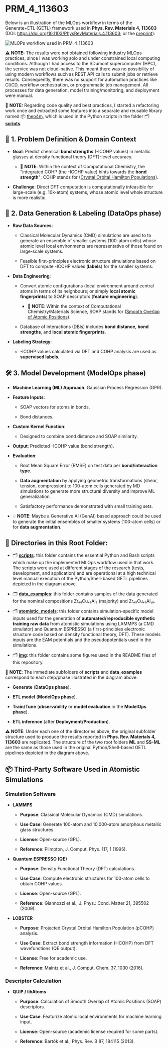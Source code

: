 # PRM_4_113603

Below is an illustration of the MLOps workflow in terms of the Generate+ETL (GETL) framework used in **Phys. Rev. Materials 4, 113603** (DOI: https://doi.org/10.1103/PhysRevMaterials.4.113603; or the [preprint](https://www.researchgate.net/publication/345634787_Chemical_bonding_in_metallic_glasses_from_machine_learning_and_crystal_orbital_Hamilton_population)):

![MLOPs workflow used in PRM_4_113603](img/PRM_4_113603_MLOps.drawio.png)

⚠️ **NOTE:** The results were not obtained following industry MLOps practices, since I was working solo and under constrained local computing conditions. Although I had access to the SDumont supercomputer (HPC), the service was not cloud-native. This meant there was no possibility of using modern workflows such as REST API calls to submit jobs or retrieve results. Consequently, there was no support for automation practices like CI/CD, workflow orchestration, or programmatic job management. All processes for data generation, model training/monitoring, and deployment were manual.

📝 **NOTE:** Regarding code quality and best practices, I started a refactoring work once and extracted some features into a separate and reusable library named 📦 [theo4m](https://github.com/aryrfjr/theo4m), which is used in the Python scripts in the folder 🗂️ [**scripts**](https://github.com/aryrfjr/PRM_4_113603/tree/main/scripts).

## 🧪 1. Problem Definition & Domain Context

- **Goal**: Predict chemical **bond strengths** (-ICOHP values) in metallic glasses at density functional theory (DFT)-level accuracy.

  - 📝 **NOTE**: Within the context of Computational Chemistry, the "integrated COHP (the -ICOHP value) hints towards the **bond strength**"; COHP stands for ([Crystal Orbital Hamilton Populations](https://schmeling.ac.rwth-aachen.de/cohp/index.php?menuID=1)).

- **Challenge**: Direct DFT computation is computationally infeasible for large-scale (e.g. 10k-atom) systems, whose atomic level whole structure is more realistic.

## 🧩 2. Data Generation & Labeling (DataOps phase)

- **Raw Data Sources**:

  - Classical Molecular Dynamics (CMD) simulations are used to to generate an ensemble of smaller systems (100-atom cells) whose atomic level local environments are representative of those found on large-scale systems.

  - Feasible first-principles electronic structure simulations based on DFT to compute -ICOHP values (**labels**) for the smaller systems.

- **Data Engineering**:

  - Convert atomic configurations (local environment around central atoms in terms of its neighbours; or simply **local atomic fingerprints**) to SOAP descriptors (**feature engineering**).
 
    - 📝 **NOTE**: Within the context of Computational Chemistry/Materials Science, SOAP stands for ([Smooth Overlap of Atomic Positions](https://doi.org/10.1103/PhysRevB.87.184115)).

  - Database of interactions (DBIs) includes **bond distance**, **bond strengths**, and **local atomic fingerprints**.
  
- **Labeling Strategy**:

  - -ICOHP values calculated via DFT and COHP analysis are used as **supervised labels**.

## 🛠️ 3. Model Development (ModelOps phase)

- **Machine Learning (ML) Approach**: Gaussian Process Regression (GPR).

- **Feature Inputs**:

  - SOAP vectors for atoms in bonds.

  - Bond distances.

- **Custom Kernel Function**:

  - Designed to combine bond distance and SOAP similarity.

- **Output**: Predicted -ICOHP value (bond strength).

- **Evaluation**:

  - Root Mean Square Error (RMSE) on test data per **bond/interaction type**.
 
  - **Data augmentation** by applying geometric transformations (shear, tension, compression) to 100-atom cells generated by MD simulations to generate more structural diversity and improve ML generalization.

  - Satisfactory performance demonstrated with small training sets.

- 💡 **NOTE**: Maybe a Generative AI (GenAI) based approach could be used to generate the initial ensembles of smaller systems (100-atom cells) or for **data augmentation**.

## 📌 Directories in this Root Folder:

- 🗂️ [**scripts**](https://github.com/aryrfjr/PRM_4_113603/tree/main/scripts): this folder contains the essential Python and Bash scripts which make up the implemented MLOps workflow used in that work. The scripts were used at different stages of the research (tests, development, and application) and are operational at a high technical level manual execution of the Python/Shell-based GETL pipelines depicted in the diagram above.

- 🗂️ [**data_examples**](https://github.com/aryrfjr/PRM_4_113603/tree/main/data_examples): this folder contains samples of the data generated for the nominal compositions Zr₄₉Cu₄₉Al₂ (majority) and Zr₄₅Cu₄₅Al₁₀.

- 🗂️ [**atomistic_models**](https://github.com/aryrfjr/PRM_4_113603/tree/main/atomistic_models): this folder contains simulation-specific model inputs used for the generation of **automated/reproducible synthetic training raw data** from atomistic simulations using LAMMPS (a CMD simulator) and Quantum ESPRESSO (a first-principles electronic structure code based on density functional theory, DFT). These models inputs are the EAM potentials and the pseudopotentials used in the simulations.

- 🗂️ [**img**](https://github.com/aryrfjr/PRM_4_113603/tree/main/img): this folder contains some figures used in the README files of this repository.

📝 **NOTE**: The immediate subfolders of **scripts** and **data_examples** correspond to each step/phase illustrated in the diagram above:

- **Generate** (**DataOps phase**).
  
- **ETL model** (**ModelOps phase**).
  
- **Train/Tune** (**observability** or **model evaluation** in the **ModelOps phase**).
  
- **ETL inference** (after **Deployment/Production**).

⚠️ **NOTE**: Under each one of the directories above, the original subfolder structure used to produce the results reported in **Phys. Rev. Materials 4, 113603** are replicated. The structure of the two root folders **ML** and **SS-ML** are the same as those used in the original Python/Shell-based GETL pipelines depicted in the diagram above.

## 📦 Third-Party Software Used in Atomistic Simulations

### Simulation Software

- **LAMMPS**

  - **Purpose**: Classical Molecular Dynamics (CMD) simulations.
 
  - **Use Case**: Generate 100-atom and 10,000-atom amorphous metallic glass structures.
 
  - **License**: Open-source (GPL).
 
  - **Reference**: Plimpton, J. Comput. Phys. 117, 1 (1995).
 
- **Quantum ESPRESSO (QE)**

  - **Purpose**: Density Functional Theory (DFT) calculations.
 
  - **Use Case**: Compute electronic structures for 100-atom cells to obtain COHP values.
 
  - **License**: Open-source (GPL).
 
  - **Reference**: Giannozzi et al., J. Phys.: Cond. Matter 21, 395502 (2009).
 
- **LOBSTER**

  - **Purpose**: Projected Crystal Orbital Hamilton Population (pCOHP) analysis.
 
  - **Use Case**: Extract bond strength information (–ICOHP) from DFT wavefunctions (QE output).
 
  - **License**: Free for academic use.
 
  - **Reference**: Maintz et al., J. Comput. Chem. 37, 1030 (2016).
 
### Descriptor Calculation

- **QUIP / libAtoms**
 
  - **Purpose**: Calculation of Smooth Overlap of Atomic Positions (SOAP) descriptors.
 
  - **Use Case**: Featurize atomic local environments for machine learning input.
 
  - **License**: Open-source (academic license required for some parts).
 
  - **Reference**: Bartók et al., Phys. Rev. B 87, 184115 (2013).
